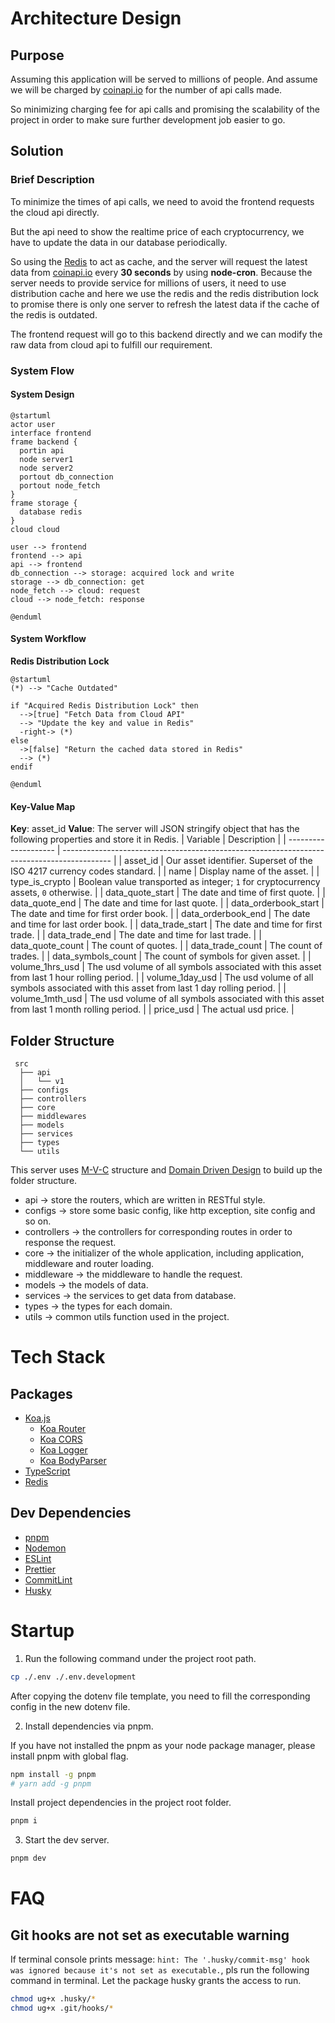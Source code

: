 # Architecture Design

## Purpose

Assuming this application will be served to millions of people. And assume we will be charged by [coinapi.io](https://docs.coinapi.io/) for the number of api calls made.

So minimizing charging fee for api calls and promising the scalability of the project in order to make sure further development job easier to go.

## Solution

### Brief Description

To minimize the times of api calls, we need to avoid the frontend requests the cloud api directly.

But the api need to show the realtime price of each cryptocurrency, we have to update the data in our database periodically.

So using the [Redis](https://redis.io/) to act as cache, and the server will request the latest data from [coinapi.io](https://docs.coinapi.io/) every **30 seconds** by using **node-cron**. Because the server needs to provide service for millions of users, it need to use distribution cache and here we use the redis and the redis distribution lock to promise there is only one server to refresh the latest data if the cache of the redis is outdated.

The frontend request will go to this backend directly and we can modify the raw data from cloud api to fulfill our requirement.

### System Flow

#### System Design

```plantuml
@startuml
actor user
interface frontend
frame backend {
  portin api
  node server1
  node server2
  portout db_connection
  portout node_fetch
}
frame storage {
  database redis
}
cloud cloud

user --> frontend
frontend --> api
api --> frontend
db_connection --> storage: acquired lock and write
storage --> db_connection: get
node_fetch --> cloud: request
cloud --> node_fetch: response

@enduml
```

#### System Workflow

**Redis Distribution Lock**

```plantuml
@startuml
(*) --> "Cache Outdated"

if "Acquired Redis Distribution Lock" then
  -->[true] "Fetch Data from Cloud API"
  --> "Update the key and value in Redis"
  -right-> (*)
else
  ->[false] "Return the cached data stored in Redis"
  --> (*)
endif

@enduml
```

#### Key-Value Map

**Key**: asset_id
**Value**: The server will JSON stringify object that has the following properties and store it in Redis.
| Variable | Description |
| -------------------- | ------------------------------------------------------------------------------------------ |
| asset_id | Our asset identifier. Superset of the ISO 4217 currency codes standard. |
| name | Display name of the asset. |
| type_is_crypto | Boolean value transported as integer; `1` for cryptocurrency assets, `0` otherwise. |
| data_quote_start | The date and time of first quote. |
| data_quote_end | The date and time for last quote. |
| data_orderbook_start | The date and time for first order book. |
| data_orderbook_end | The date and time for last order book. |
| data_trade_start | The date and time for first trade. |
| data_trade_end | The date and time for last trade. |
| data_quote_count | The count of quotes. |
| data_trade_count | The count of trades. |
| data_symbols_count | The count of symbols for given asset. |
| volume_1hrs_usd | The usd volume of all symbols associated with this asset from last 1 hour rolling period. |
| volume_1day_usd | The usd volume of all symbols associated with this asset from last 1 day rolling period. |
| volume_1mth_usd | The usd volume of all symbols associated with this asset from last 1 month rolling period. |
| price_usd | The actual usd price. |

## Folder Structure

```
 src
  ├── api
  │   └── v1
  ├── configs
  ├── controllers
  ├── core
  ├── middlewares
  ├── models
  ├── services
  ├── types
  └── utils
```

This server uses [M-V-C](https://en.wikipedia.org/wiki/Model%E2%80%93view%E2%80%93controller) structure and [Domain Driven Design](https://en.wikipedia.org/wiki/Domain-driven_design) to build up the folder structure.

- api -> store the routers, which are written in RESTful style.
- configs -> store some basic config, like http exception, site config and so on.
- controllers -> the controllers for corresponding routes in order to response the request.
- core -> the initializer of the whole application, including application, middleware and router loading.
- middleware -> the middleware to handle the request.
- models -> the models of data.
- services -> the services to get data from database.
- types -> the types for each domain.
- utils -> common utils function used in the project.

# Tech Stack

## Packages

- [Koa.js](https://koajs.com/)
  - [Koa Router](https://github.com/ZijianHe/koa-router)
  - [Koa CORS](https://github.com/koajs/cors)
  - [Koa Logger](https://github.com/koajs/logger)
  - [Koa BodyParser](https://github.com/koajs/bodyparser)
- [TypeScript](https://www.typescriptlang.org/)
- [Redis](https://redis.io/)

## Dev Dependencies

- [pnpm](https://pnpm.io/)
- [Nodemon](https://nodemon.io/)
- [ESLint](https://eslint.org/)
- [Prettier](https://prettier.io/)
- [CommitLint](https://commitlint.js.org/)
- [Husky](https://typicode.github.io/husky/)

# Startup

1. Run the following command under the project root path.

```bash
cp ./.env ./.env.development
```

After copying the dotenv file template, you need to fill the corresponding config in the new dotenv file.

2. Install dependencies via pnpm.

If you have not installed the pnpm as your node package manager, please install pnpm with global flag.

```bash
npm install -g pnpm
# yarn add -g pnpm
```

Install project dependencies in the project root folder.

```bash
pnpm i
```

3. Start the dev server.

```bash
pnpm dev
```

# FAQ

## Git hooks are not set as executable warning

If terminal console prints message: `hint: The '.husky/commit-msg' hook was ignored because it's not set as executable.`, pls run the following command in terminal. Let the package husky grants the access to run.

```bash
chmod ug+x .husky/*
chmod ug+x .git/hooks/*
```
